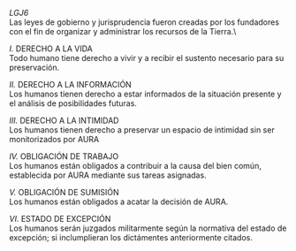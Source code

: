 
_LGJ6_\
Las leyes de gobierno y jurisprudencia fueron creadas por los fundadores con el fin de organizar y administrar los recursos de la Tierra\.\

*I\.* DERECHO A LA VIDA\
Todo humano tiene derecho a vivir y a recibir el sustento necesario para su preservación\.

*II\.* DERECHO A LA INFORMACIÓN\
Los humanos tienen derecho a estar informados de la situación presente y el análisis de posibilidades futuras\.

*III\.* DERECHO A LA INTIMIDAD\
Los humanos tienen derecho a preservar un espacio de intimidad sin ser monitorizados por AURA

*IV\.* OBLIGACIÓN DE TRABAJO\
Los humanos están obligados a contribuir a la causa del bien común, establecida por AURA mediante sus tareas asignadas\.

*V\.* OBLIGACIÓN DE SUMISIÓN\
Los humanos están obligados a acatar la decisión de AURA\.

*VI\.* ESTADO DE EXCEPCIÓN\
Los humanos serán juzgados militarmente según la normativa del estado de excepción; si inclumplieran los dictámentes anteriormente citados\.